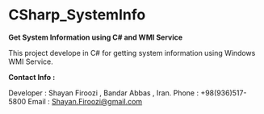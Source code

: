 # CSharp_SystemInfo

**Get System Information using C# and WMI Service**

This project develope in C# for getting system information using Windows WMI Service.






**Contact Info :**

Developer : Shayan Firoozi , Bandar Abbas , Iran.
Phone : +98(936)517-5800
Email : Shayan.Firoozi@gmail.com
